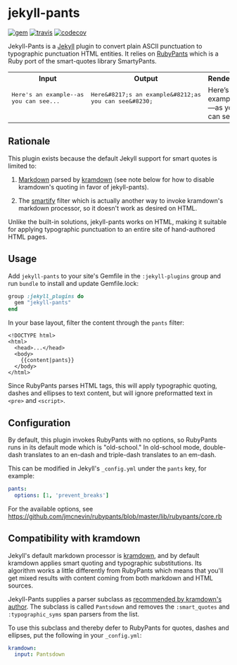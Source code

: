 # jekyll-pants

[![gem](https://img.shields.io/gem/v/jekyll-pants.svg?maxAge=2592000&style=plastic)](https://rubygems.org/gems/jekyll-pants)
[![travis](https://img.shields.io/travis/scampersand/jekyll-pants.svg?maxAge=2592000&style=plastic)](https://travis-ci.org/agriffis/jekyll-pants)
[![codecov](https://img.shields.io/codecov/c/github/scampersand/jekyll-pants.svg?maxAge=2592000&style=plastic)](https://codecov.io/gh/scampersand/jekyll-pants)

Jekyll-Pants is a [Jekyll](http://jekyllrb.com/) plugin to convert plain ASCII
punctuation to typographic punctuation HTML entities. It relies on
[RubyPants](https://github.com/jmcnevin/rubypants) which is a Ruby port of the
smart-quotes library SmartyPants.

<table>
<tr><th>Input</th><th>Output</th><th>Rendered</th></tr>
<tr>
<td valign=top><pre>Here's an example--as
you can see...</pre></td>
<td valign=top><pre>Here&amp;#8217;s an example&amp;#8212;as
you can see&amp;#8230;</pre></td>
<td valign=top>Here&#8217;s an example&#8212;as you can see&#8230;</td>
</tr>
</table>


## Rationale

This plugin exists because the default Jekyll support for smart quotes is limited to:

 1. [Markdown](https://daringfireball.net/projects/markdown/) parsed by
    [kramdown](http://kramdown.gettalong.org/) (see note below for how to
    disable kramdown's quoting in favor of jekyll-pants).

 2. The [smartify](https://jekyllrb.com/docs/templates/#filters) filter which is
    actually another way to invoke kramdown's markdown processor, so it doesn't
    work as desired on HTML.

Unlike the built-in solutions, jekyll-pants works on HTML, making it suitable
for applying typographic punctuation to an entire site of hand-authored HTML pages.

## Usage

Add `jekyll-pants` to your site's Gemfile in the `:jekyll-plugins` group and run
`bundle` to install and update Gemfile.lock:

```ruby
group :jekyll_plugins do
  gem "jekyll-pants"
end
```

In your base layout, filter the content through the `pants` filter:

```liquid
<!DOCTYPE html>
<html>
  <head>...</head>
  <body>
    {{content|pants}}
  </body>
</html>
```

Since RubyPants parses HTML tags, this will apply typographic quoting, dashes
and ellipses to text content, but will ignore preformatted text in `<pre>` and `<script>`.

## Configuration

By default, this plugin invokes RubyPants with no options, so RubyPants runs in
its default mode which is "old-school." In old-school mode, double-dash
translates to an en-dash and triple-dash translates to an em-dash.

This can be modified in Jekyll's `_config.yml` under the `pants` key, for
example:

```yaml
pants:
  options: [1, 'prevent_breaks']
```

For the available options, see https://github.com/jmcnevin/rubypants/blob/master/lib/rubypants/core.rb

## Compatibility with kramdown

Jekyll's default markdown processor
is [kramdown](http://kramdown.gettalong.org/), and by default kramdown applies
smart quoting and typographic substitutions. Its algorithm works a little
differently from RubyPants which means that you'll get mixed results with
content coming from both markdown and HTML sources.

Jekyll-Pants supplies a parser subclass as
[recommended by kramdown's author](https://github.com/gettalong/kramdown/pull/379).
The subclass is called `Pantsdown` and removes the `:smart_quotes` and
`:typographic_syms` span parsers from the list.

To use this subclass and thereby defer to RubyPants for
quotes, dashes and ellipses, put the following in your `_config.yml`:

```yaml
kramdown:
  input: Pantsdown
```

